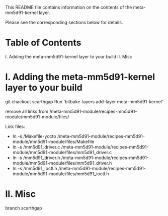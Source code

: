 This README file contains information on the contents of the meta-mm5d91-kernel layer.

Please see the corresponding sections below for details.

Table of Contents
=================

  I. Adding the meta-mm5d91-kernel layer to your build
 II. Misc


I. Adding the meta-mm5d91-kernel layer to your build
=================================================

git chackout scarthgap
Run 'bitbake-layers add-layer meta-mm5d91-kernel'

remove all links from <path to your yocto main source folder>/meta-mm5d91-module/recipes-mm5d91-module/mm5d91-module/files/

Link files:
* ln -s <path to mm5d91-rpi4-driver folder>/Makefile-yocto <path to your yocto main source folder>/meta-mm5d91-module/recipes-mm5d91-module/mm5d91-module/files/Makefile
* ln -s <path to mm5d91-rpi4-driver folder>/mm5d91_driver.c <path to your yocto main source folder>/meta-mm5d91-module/recipes-mm5d91-module/mm5d91-module/files/mm5d91_driver.c
* ln -s <path to mm5d91-rpi4-driver folder>/mm5d91_driver.h <path to your yocto main source folder>/meta-mm5d91-module/recipes-mm5d91-module/mm5d91-module/files/mm5d91_driver.h
* ln -s <path to mm5d91-rpi4-driver folder>/mm5d91_ioctl.h <path to your yocto main source folder>/meta-mm5d91-module/recipes-mm5d91-module/mm5d91-module/files/mm5d91_ioctl.h

II. Misc
========

branch scarthgap
